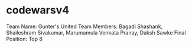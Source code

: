 # codewarsv4

Team Name: Gunter's United
Team Members: Bagadi Shashank, Shaileshram Sivakumar, Marumamula Venkata Pranay, Daksh Sawke
Final Position: Top 8
